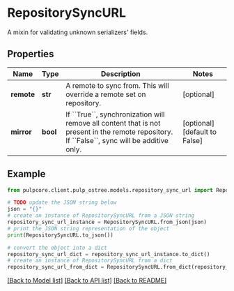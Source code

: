 # RepositorySyncURL

A mixin for validating unknown serializers' fields.

## Properties

Name | Type | Description | Notes
------------ | ------------- | ------------- | -------------
**remote** | **str** | A remote to sync from. This will override a remote set on repository. | [optional] 
**mirror** | **bool** | If &#x60;&#x60;True&#x60;&#x60;, synchronization will remove all content that is not present in the remote repository. If &#x60;&#x60;False&#x60;&#x60;, sync will be additive only. | [optional] [default to False]

## Example

```python
from pulpcore.client.pulp_ostree.models.repository_sync_url import RepositorySyncURL

# TODO update the JSON string below
json = "{}"
# create an instance of RepositorySyncURL from a JSON string
repository_sync_url_instance = RepositorySyncURL.from_json(json)
# print the JSON string representation of the object
print(RepositorySyncURL.to_json())

# convert the object into a dict
repository_sync_url_dict = repository_sync_url_instance.to_dict()
# create an instance of RepositorySyncURL from a dict
repository_sync_url_from_dict = RepositorySyncURL.from_dict(repository_sync_url_dict)
```
[[Back to Model list]](../README.md#documentation-for-models) [[Back to API list]](../README.md#documentation-for-api-endpoints) [[Back to README]](../README.md)


